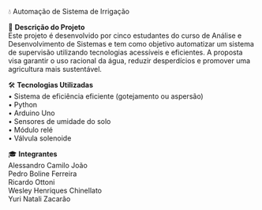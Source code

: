💧 Automação de Sistema de Irrigação

📌 **Descrição do Projeto**  
Este projeto é desenvolvido por cinco estudantes do curso de Análise e Desenvolvimento de Sistemas e tem como objetivo automatizar um sistema de supervisão utilizando tecnologias acessíveis e eficientes. A proposta visa garantir o uso racional da água, reduzir desperdícios e promover uma agricultura mais sustentável.

🛠 **Tecnologias Utilizadas**  
• Sistema de eficiência eficiente (gotejamento ou aspersão)  
• Python  
• Arduino Uno  
• Sensores de umidade do solo  
• Módulo relé  
• Válvula solenoide  

🎓 **Integrantes**  
Alessandro Camilo João  
Pedro Boline Ferreira  
Ricardo Ottoni  
Wesley Henriques Chinellato  
Yuri Natali Zacarão

